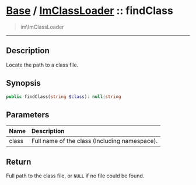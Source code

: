 # [Base](base.md) / [ImClassLoader](base-ImClassLoader.md) :: findClass
 > im\ImClassLoader
____

## Description
Locate the path to a class file.

## Synopsis
```php
public findClass(string $class): null|string
```

## Parameters
| Name | Description |
| :--- | :---------- |
| class | Full name of the class (Including namespace). |

## Return
Full path to the class file, or `NULL` if no file could be found.
